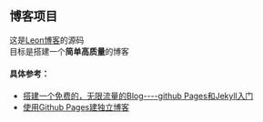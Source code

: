 ## 博客项目

这是[Leon博客](http://leongithub.github.io/blog/)的源码  
目标是搭建一个**简单高质量**的博客

#### 具体参考：
* [搭建一个免费的，无限流量的Blog----github Pages和Jekyll入门](http://www.ruanyifeng.com/blog/2012/08/blogging_with_jekyll.html)
* [使用Github Pages建独立博客](http://beiyuu.com/github-pages/)
